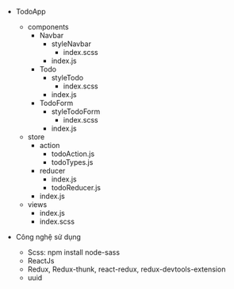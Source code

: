 - TodoApp
    - components
        - Navbar 
            - styleNavbar
                - index.scss
            - index.js
        - Todo
            - styleTodo
                - index.scss
            - index.js
        - TodoForm
            - styleTodoForm
                - index.scss
            - index.js
    - store
        - action
            - todoAction.js
            - todoTypes.js
        - reducer
            - index.js
            - todoReducer.js
        - index.js
    - views 
        - index.js
        - index.scss

- Công nghệ sử dụng
    - Scss: npm install node-sass
    - ReactJs
    - Redux, Redux-thunk, react-redux, redux-devtools-extension
    - uuid

